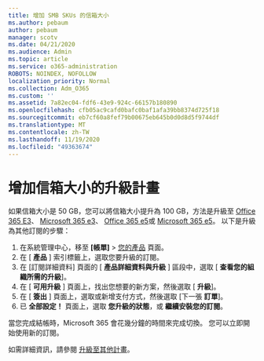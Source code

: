 ```yaml
---
title: 增加 SMB SKUs 的信箱大小
ms.author: pebaum
author: pebaum
manager: scotv
ms.date: 04/21/2020
ms.audience: Admin
ms.topic: article
ms.service: o365-administration
ROBOTS: NOINDEX, NOFOLLOW
localization_priority: Normal
ms.collection: Adm_O365
ms.custom: ''
ms.assetid: 7a82ec04-fdf6-43e9-924c-66157b180890
ms.openlocfilehash: cfb05ac9cafd0bafc0baf1afa39bb8374d725f18
ms.sourcegitcommit: eb7cf60a8fef79b00675eb645b0d0d8d5f9744df
ms.translationtype: MT
ms.contentlocale: zh-TW
ms.lasthandoff: 11/19/2020
ms.locfileid: "49363674"
---
```

# <a name="upgrade-plans-to-increase-mailbox-size"></a>增加信箱大小的升級計畫

如果信箱大小是 50 GB，您可以將信箱大小提升為 100 GB，方法是升級至 [Office 365 E3](https://www.microsoft.com/microsoft-365/enterprise/office-365-e3?rtc=1&activetab=pivot:overviewtab)、 [Microsoft 365 e3](https://www.microsoft.com/microsoft-365/enterprise/e3?activetab=pivot%3aoverviewtab)、 [Office 365 e5](https://www.microsoft.com/microsoft-365/enterprise/office-365-e5?rtc=1&activetab=pivot%3aoverviewtab)或 [Microsoft 365 e5](https://www.microsoft.com/microsoft-365/enterprise/e5?activetab=pivot%3aoverviewtab)。 以下是升級為其他訂閱的步驟：
  
1. 在系統管理中心，移至 **[帳單]** > [您的產品](https://go.microsoft.com/fwlink/p/?linkid=842054) 頁面。
2. 在 [ **產品** ] 索引標籤上，選取您要升級的訂閱。
3. 在 [訂閱詳細資料] 頁面的 [ **產品詳細資料與升級** ] 區段中，選取 [ **查看您的組織所需的升級**]。
4. 在 [ **可用升級** ] 頁面上，找出您想要的新方案，然後選取 [ **升級**]。
5. 在 [ **簽出** ] 頁面上，選取或新增支付方式，然後選取 [下一張 **訂單**]。
6. 已 **全部設定！** 頁面上，選取 **您升級的狀態**，或 **繼續安裝您的訂閱**。

當您完成結帳時，Microsoft 365 會花幾分鐘的時間來完成切換。 您可以立即開始使用新的訂閱。

如需詳細資訊，請參閱 [升級至其他計畫](https://docs.microsoft.com/microsoft-365/commerce/subscriptions/upgrade-to-different-plan)。